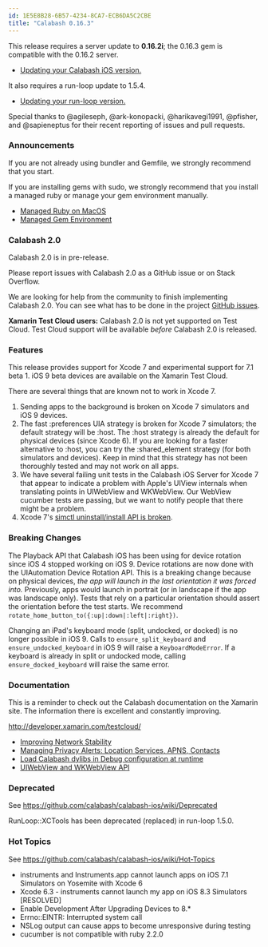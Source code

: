 ```yaml
---
id: 1E5E8B28-6B57-4234-8CA7-ECB6DA5C2CBE
title: "Calabash 0.16.3"
---
```


This release requires a server update to **0.16.2i**; the 0.16.3 gem is
compatible with the 0.16.2 server.

* [Updating your Calabash iOS version.](https://github.com/calabash/calabash-ios/wiki/B1-Updating-your-Calabash-iOS-version)

It also requires a run-loop update to 1.5.4.

* [Updating your run-loop version.](https://github.com/calabash/calabash-ios/wiki/Updating-your-run-loop-version)

Special thanks to @agileseph, @ark-konopacki, @harikavegi1991, @pfisher,
and @sapieneptus for their recent reporting of issues and pull requests.

### Announcements

If you are not already using bundler and Gemfile, we strongly recommend that
you start.

If you are installing gems with sudo, we strongly recommend that you install
a managed ruby or manage your gem environment manually.

* [Managed Ruby on MacOS](https://github.com/calabash/calabash-ios/wiki/Ruby-on-MacOS#ruby-managers-on-macos)
* [Managed Gem Environment](http://developer.xamarin.com/guides/testcloud/calabash/configuring/osx/installing-gems/)

### Calabash 2.0

Calabash 2.0 is in pre-release.

Please report issues with Calabash 2.0 as a GitHub issue or on Stack Overflow.

We are looking for help from the community to finish implementing Calabash 2.0.
You can see what has to be done in the project [GitHub issues](https://github.com/calabash/calabash/issues).

**Xamarin Test Cloud users:** Calabash 2.0 is not yet supported on Test Cloud.
Test Cloud support will be available _before_ Calabash 2.0 is released.

### Features

This release provides support for Xcode 7 and experimental support for 7.1 beta 1.
iOS 9 beta devices are available on the Xamarin Test Cloud.

There are several things that are known not to work in Xcode 7.

1. Sending apps to the background is broken on Xcode 7 simulators and iOS 9
   devices.
2. The fast :preferences UIA strategy is broken for Xcode 7 simulators; the
   default strategy will be :host.  The :host strategy is already the
   default for physical devices (since Xcode 6).  If you are looking for a
   faster alternative to :host, you can try the :shared_element strategy
   (for both simulators and devices). Keep in mind that this strategy
   has not been thoroughly tested and may not work on all apps.
3. We have several failing unit tests in the Calabash iOS Server for Xcode 7
   that appear to indicate a problem with Apple's UIView internals when
   translating points in UIWebView and WKWebView.  Our WebView cucumber tests
   are passing, but we want to notify people that there might be a problem.
4. Xcode 7's [simctl uninstall/install API is broken](https://forums.developer.apple.com/message/51922).

### Breaking Changes

The Playback API that Calabash iOS has been using for device rotation since
iOS 4 stopped working on iOS 9.  Device rotations are now done with the
UIAutomation Device Rotation API.  This is a breaking change because on
physical devices, _the app will launch in the last orientation it was forced
into._  Previously, apps would launch in portrait (or in landscape if
the app was landscape only).  Tests that rely on a particular orientation
should assert the orientation before the test starts.  We recommend
`rotate_home_button_to({:up|:down|:left|:right})`.

Changing an iPad's keyboard mode (split, undocked, or docked) is no
longer possible in iOS 9.  Calls to `ensure_split_keyboard` and `ensure_undocked_keyboard` in iOS 9
will raise a `KeyboardModeError`.  If a keyboard is already in split or undocked
mode, calling `ensure_docked_keyboard` will raise the same error.

### Documentation

This is a reminder to check out the Calabash documentation on the Xamarin
site.  The information there is excellent and constantly improving.

http://developer.xamarin.com/testcloud/

* [Improving Network Stability](https://github.com/calabash/calabash-ios/wiki/Improving-Network-Stability)
* [Managing Privacy Alerts: Location Services, APNS, Contacts](https://github.com/calabash/calabash-ios/wiki/Managing-Privacy-Alerts%3A--Location-Services%2C-APNS%2C-Contacts)
* [Load Calabash dylibs in Debug configuration at runtime](https://github.com/calabash/ios-smoke-test-app/pull/17)
* [UIWebView and WKWebView API](https://github.com/calabash/calabash-ios/wiki/06-WebView-Support)

### Deprecated

See https://github.com/calabash/calabash-ios/wiki/Deprecated

RunLoop::XCTools has been deprecated (replaced) in run-loop 1.5.0.

### Hot Topics

See https://github.com/calabash/calabash-ios/wiki/Hot-Topics

* instruments and Instruments.app cannot launch apps on iOS 7.1 Simulators on Yosemite with Xcode 6
* Xcode 6.3 - instruments cannot launch my app on iOS 8.3 Simulators [RESOLVED]
* Enable Development After Upgrading Devices to 8.\*
* Errno::EINTR: Interrupted system call
* NSLog output can cause apps to become unresponsive during testing
* cucumber is not compatible with ruby 2.2.0


